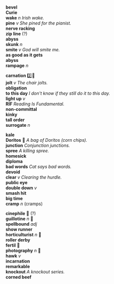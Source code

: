 __bevel__  
__Curie__  
__wake__ _n_ _Irish wake._  
__pine__ _v_ _She pined for the pianist._  
__nerve racking__  
__zip line__ (?)  
__abyss__  
__skunk__ _n_  
__smite__ _v_ _God will smite me._  
__as good as it gets__  
__abyss__  
__rampage__ _n_  

__carnation__ :two::hammer:  
__jolt__ _v_ _The chair jolts._  
__obligation__  
__to this day__ _I don't know if they still do it to this day._  
__light up__ _v_  
__RIF__ _Reading Is Fundamental._  
__non-committal__  
__kinky__  
__tall order__  
__surrogate__ _n_  

__kale__  
__Doritos__ :mega: _A bag of Doritos (corn chips)._  
__junction__ _Conjunction junctions._  
__spree__ _A killing spree._  
__homesick__  
__diploma__  
__bad words__ _Cat says bad words._  
__devoid__  
__clear__ _v_ _Clearing the hurdle._  
__public eye__  
__double down__ _v_  
__smash hit__  
__big time__  
__cramp__ _n_ (cramps)  

__cinephile__ :mega: (?)  
__guillotine__ _n_ :mega:  
__spellbound__ _adj_  
__show runner__  
__horticulturist__ _n_ :mega:  
__roller derby__  
__fertil__ :mega:  
__photography__ _n_ :mega:  
__hawk__ _v_  
__incarnation__  
__remarkable__  
__knockout__ _A knockout series._  
__corned beef__  
